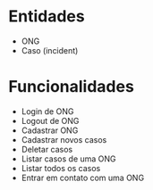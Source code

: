 # Entidades

- ONG
- Caso (incident)

# Funcionalidades

- Login de ONG
- Logout de ONG
- Cadastrar ONG
- Cadastrar novos casos
- Deletar casos
- Listar casos de uma ONG
- Listar todos os casos
- Entrar em contato com uma ONG